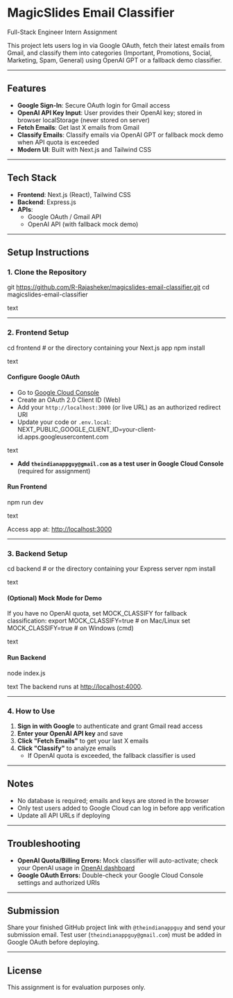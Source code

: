 
# MagicSlides Email Classifier

Full-Stack Engineer Intern Assignment

This project lets users log in via Google OAuth, fetch their latest emails from Gmail, and classify them into categories (Important, Promotions, Social, Marketing, Spam, General) using OpenAI GPT or a fallback demo classifier.

---

## Features

- **Google Sign-In**: Secure OAuth login for Gmail access
- **OpenAI API Key Input**: User provides their OpenAI key; stored in browser localStorage (never stored on server)
- **Fetch Emails**: Get last X emails from Gmail
- **Classify Emails**: Classify emails via OpenAI GPT or fallback mock demo when API quota is exceeded
- **Modern UI**: Built with Next.js and Tailwind CSS

---

## Tech Stack

- **Frontend**: Next.js (React), Tailwind CSS
- **Backend**: Express.js
- **APIs**:
  - Google OAuth / Gmail API
  - OpenAI API (with fallback mock demo)

---

## Setup Instructions

### 1. Clone the Repository

git https://github.com/R-Rajasheker/magicslides-email-classifier.git
cd magicslides-email-classifier

text

---

### 2. Frontend Setup

cd frontend # or the directory containing your Next.js app
npm install

text

#### Configure Google OAuth

- Go to [Google Cloud Console](https://console.developers.google.com/)
- Create an OAuth 2.0 Client ID (Web)
- Add your `http://localhost:3000` (or live URL) as an authorized redirect URI
- Update your code or `.env.local`:
NEXT_PUBLIC_GOOGLE_CLIENT_ID=your-client-id.apps.googleusercontent.com

text
- **Add `theindianappguy@gmail.com` as a test user in Google Cloud Console** (required for assignment)

#### Run Frontend

npm run dev

text

Access app at: [http://localhost:3000](http://localhost:3000)

---

### 3. Backend Setup

cd backend # or the directory containing your Express server
npm install

text

#### (Optional) Mock Mode for Demo

If you have no OpenAI quota, set MOCK_CLASSIFY for fallback classification:
export MOCK_CLASSIFY=true # on Mac/Linux
set MOCK_CLASSIFY=true # on Windows (cmd)

text

#### Run Backend

node index.js

text
The backend runs at [http://localhost:4000](http://localhost:4000).

---

### 4. How to Use

1. **Sign in with Google** to authenticate and grant Gmail read access
2. **Enter your OpenAI API key** and save
3. **Click "Fetch Emails"** to get your last X emails
4. **Click "Classify"** to analyze emails
   - If OpenAI quota is exceeded, the fallback classifier is used

---

## Notes

- No database is required; emails and keys are stored in the browser
- Only test users added to Google Cloud can log in before app verification
- Update all API URLs if deploying

---

## Troubleshooting

- **OpenAI Quota/Billing Errors:** Mock classifier will auto-activate; check your OpenAI usage in [OpenAI dashboard](https://platform.openai.com/account/usage)
- **Google OAuth Errors:** Double-check your Google Cloud Console settings and authorized URIs

---

## Submission

Share your finished GitHub project link with `@theindianappguy` and send your submission email.
Test user (`theindianappguy@gmail.com`) must be added in Google OAuth before deploying.

---

## License

This assignment is for evaluation purposes only.



